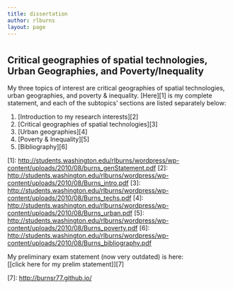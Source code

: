 ```yaml
---
title: dissertation
author: rlburns
layout: page
---
```

# 

## Critical geographies of spatial technologies, Urban Geographies, and Poverty/Inequality

My three topics of interest are critical geographies of spatial technologies, urban geographies, and poverty & inequality. \[Here\]\[1\] is my complete statement, and each of the subtopics’ sections are listed separately below:  
1) \[Introduction to my research interests\]\[2\]  
2) \[Critical geographies of spatial technologies\]\[3\]  
3) \[Urban geographies\]\[4\]  
4) \[Poverty & Inequality\]\[5\]  
5) \[Bibliography\]\[6\]

 \[1\]: http://students.washington.edu/rlburns/wordpress/wp-content/uploads/2010/08/burns_genStatement.pdf
 \[2\]: http://students.washington.edu/rlburns/wordpress/wp-content/uploads/2010/08/Burns_intro.pdf
 \[3\]: http://students.washington.edu/rlburns/wordpress/wp-content/uploads/2010/08/Burns_techs.pdf
 \[4\]: http://students.washington.edu/rlburns/wordpress/wp-content/uploads/2010/08/Burns_urban.pdf
 \[5\]: http://students.washington.edu/rlburns/wordpress/wp-content/uploads/2010/08/Burns_poverty.pdf
 \[6\]: http://students.washington.edu/rlburns/wordpress/wp-content/uploads/2010/08/Burns_bibliography.pdf

My preliminary exam statement (now very outdated) is here:  
\[\[click here for my prelim statement\]\]\[7\]

 \[7\]: http://burnsr77.github.io/